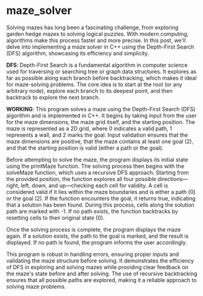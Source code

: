 # maze_solver
Solving mazes has long been a fascinating challenge, from exploring garden hedge mazes to solving logical puzzles. With modern computing, algorithms make this process faster and more precise. In this post, we'll delve into implementing a maze solver in C++ using the Depth-First Search (DFS) algorithm, showcasing its efficiency and simplicity.

**DFS**:
Depth-First Search is a fundamental algorithm in computer science used for traversing or searching tree or graph data structures. It explores as far as possible along each branch before backtracking, which makes it ideal for maze-solving problems. The core idea is to start at the root (or any arbitrary node), explore each branch to its deepest point, and then backtrack to explore the next branch.

**WORKING**:
This program solves a maze using the Depth-First Search (DFS) algorithm and is implemented in C++. It begins by taking input from the user for the maze dimensions, the maze grid itself, and the starting position. The maze is represented as a 2D grid, where 0 indicates a valid path, 1 represents a wall, and 2 marks the goal. Input validation ensures that the maze dimensions are positive, that the maze contains at least one goal (2), and that the starting position is valid (either a path or the goal).

Before attempting to solve the maze, the program displays its initial state using the printMaze function. The solving process then begins with the solveMaze function, which uses a recursive DFS approach. Starting from the provided position, the function explores all four possible directions—right, left, down, and up—checking each cell for validity. A cell is considered valid if it lies within the maze boundaries and is either a path (0) or the goal (2). If the function encounters the goal, it returns true, indicating that a solution has been found. During this process, cells along the solution path are marked with -1. If no path exists, the function backtracks by resetting cells to their original state (0).

Once the solving process is complete, the program displays the maze again. If a solution exists, the path to the goal is marked, and the result is displayed. If no path is found, the program informs the user accordingly.

This program is robust in handling errors, ensuring proper inputs and validating the maze structure before solving. It demonstrates the efficiency of DFS in exploring and solving mazes while providing clear feedback on the maze's state before and after solving. The use of recursive backtracking ensures that all possible paths are explored, making it a reliable approach to solving maze problems.
